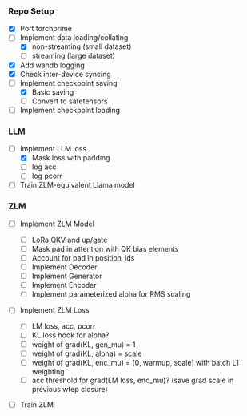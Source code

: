 
### Repo Setup
 - [x] Port torchprime
 - [ ] Implement data loading/collating
    - [x] non-streaming (small dataset)
    - [ ] streaming (large dataset)
 - [x] Add wandb logging
 - [x] Check inter-device syncing
 - [ ] Implement checkpoint saving
    - [x] Basic saving
    - [ ] Convert to safetensors
 - [ ] Implement checkpoint loading

### LLM
 - [ ] Implement LLM loss
    - [x] Mask loss with padding
    - [ ] log acc
    - [ ] log pcorr
 - [ ] Train ZLM-equivalent Llama model

### ZLM
 - [ ] Implement ZLM Model
    - [ ] LoRa QKV and up/gate
    - [ ] Mask pad in attention with QK bias elements
    - [ ] Account for pad in position_ids
    - [ ] Implement Decoder
    - [ ] Implement Generator
    - [ ] Implement Encoder
    - [ ] Implement parameterized alpha for RMS scaling
 - [ ] Implement ZLM Loss
    - [ ] LM loss, acc, pcorr
    - [ ] KL loss hook for alpha?
    - [ ] weight of grad(KL, gen_mu) = 1
    - [ ] weight of grad(KL, alpha) = scale
    - [ ] weight of grad(KL, enc_mu) = [0, warmup, scale] with batch L1 weighting
    - [ ] acc threshold for grad(LM loss, enc_mu)? (save grad scale in previous wtep closure)
 - [ ] Train ZLM

